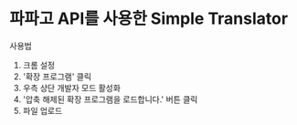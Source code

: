 # 파파고 API를 사용한 Simple Translator
사용법
1. 크롬 설정
2. '확장 프로그램' 클릭
3. 우측 상단 개발자 모드 활성화
4. '압축 해제된 확장 프로그램을 로드합니다.' 버튼 클릭
5. 파일 업로드